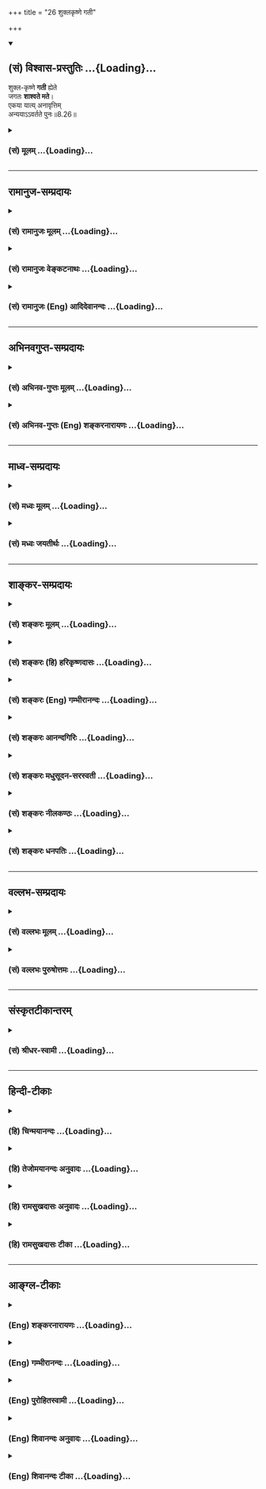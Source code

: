 +++
title = "26 शुक्लकृष्णे गती"

+++
<div class="js_include" newlevelforh1="2" title="(सं) विश्वास-प्रस्तुतिः" unfilled url="/purANam_vaiShNavam/mahAbhAratam/06-bhIShma-parva/03-bhagavad-gItA-parva/saMskRtam/vishvAsa-prastutiH/08_axara-para-brahma-yo/26_shuklakRShNe_gatI.md">
<details open><summary><h2>(सं) विश्वास-प्रस्तुतिः ...{Loading}...</h2></summary>

शुक्ल-कृष्णे **गती** ह्येते  
जगतः **शाश्वते मते**।  
एकया यात्य् अनावृत्तिम्  
अन्ययाऽऽवर्तते पुनः॥8.26॥
</details>
</div>
<div class="js_include collapsed" newlevelforh1="3" title="(सं) मूलम्" unfilled url="/purANam_vaiShNavam/mahAbhAratam/06-bhIShma-parva/03-bhagavad-gItA-parva/saMskRtam/mUlam/08_axara-para-brahma-yo/26_shuklakRShNe_gatI.md">
<details><summary><h3>(सं) मूलम् ...{Loading}...</h3></summary>

शुक्लकृष्णे गती ह्येते जगतः शाश्वते मते।  
एकया यात्यनावृत्तिमन्ययाऽऽवर्तते पुनः।।8.26।।
</details>
</div>


_________________
## रामानुज-सम्प्रदायः
<div class="js_include collapsed" newlevelforh1="3" title="(सं) रामानुजः मूलम्" unfilled url="/purANam_vaiShNavam/mahAbhAratam/06-bhIShma-parva/03-bhagavad-gItA-parva/saMskRtam/rAmAnujaH/mUlam/08_axara-para-brahma-yo/26_shuklakRShNe_gatI.md">
<details><summary><h3>(सं) रामानुजः मूलम् ...{Loading}...</h3></summary>

।।8.26।। शुक्ला गतिः अर्चिरादिका कृष्णा च धूमादिका। शुक्लया
**अनावृत्तिं** यान्ति कृष्णया तु **पुनः** आवर्तन्ते। **एते शुक्लकृष्णे**
गती ज्ञानिनां विविधानां पुण्यकर्मणां च श्रुतौ **शाश्वते मते।**तद्य इत्थं
विदुर्ये चेमेऽरण्ये श्रद्धां तप इत्युपासते तेऽर्चिषमभिसंभवन्ति। (छा॰ उ॰
5।10।1)अथ य इमे ग्रामे इष्टापूर्ते दत्तमित्युपासते ते धूममभिसम्भवन्ति
(छा॰ उ॰ 5।10।3) इति।

</details>
</div>
<div class="js_include collapsed" newlevelforh1="3" title="(सं) रामानुजः वेङ्कटनाथः" unfilled url="/purANam_vaiShNavam/mahAbhAratam/06-bhIShma-parva/03-bhagavad-gItA-parva/saMskRtam/rAmAnujaH/venkaTanAthaH/08_axara-para-brahma-yo/26_shuklakRShNe_gatI.md">
<details><summary><h3>(सं) रामानुजः वेङ्कटनाथः ...{Loading}...</h3></summary>

  
  
।।8.26।। उक्तमार्गद्वये श्रुतिप्रसिद्धिः प्रदर्श्यते -- शुक्लकृष्णे इति
श्लोकेन। अत्र शुक्लपक्षकृष्णपक्षान्वयाद्वा शुद्ध्यशुद्धिविवक्षया वा
अभिमन्तृस्वरूपस्याभिमन्तव्ये आरोपादेर्वा गत्योः शुक्लकृष्णशब्दोपचारः।
अत्राधिकृतवर्गद्वयविषयजगच्छब्दाभिप्रेतप्रदर्शनंज्ञानिनां विविधानां
पुण्यकर्मणां चेति। इष्टापूर्ते,दत्तमित्युपासते
इत्युक्ततत्तत्कर्मनिष्ठभेदानिप्रायेण विविधशब्दः। हिशब्देन
श्रुतिप्रसिद्धिर्द्योतितेतिश्रुतावित्युक्तम्। शाश्वतत्वं
प्रवाहरूपेणानाद्यनन्तत्वं व्यवस्थितत्वम्।  
  

</details>
</div>
<div class="js_include collapsed" newlevelforh1="3" title="(सं) रामानुजः (Eng) आदिदेवानन्दः" unfilled url="/purANam_vaiShNavam/mahAbhAratam/06-bhIShma-parva/03-bhagavad-gItA-parva/saMskRtam/rAmAnujaH/english/AdidevAnandaH/08_axara-para-brahma-yo/26_shuklakRShNe_gatI.md">
<details><summary><h3>(सं) रामानुजः (Eng) आदिदेवानन्दः ...{Loading}...</h3></summary>

8.26 The bright path is characterised by the terms 'starting with
light.' The dark path is characterised by the 'terms starting with
smoke.' By the bright path a man goes to the plane of no-return, but he
who goes by the dark path returns again. In the Sruti both the bright
and dark paths are said to be eternal in relation to Jnanis and doers of
good actions of many kinds. This is corroborated in the text: 'Those who
know this and those who worship with faith do Tapas in the forest etc.,
they go to the light' (Cha. U., 5.10.1), and 'But those who in the
village perform Vedic and secular acts of a meritorious nature and the
giving of alms - they pass to the smoke' (ibid., 5.10.3).

</details>
</div>


_________________
## अभिनवगुप्त-सम्प्रदायः
<div class="js_include collapsed" newlevelforh1="3" title="(सं) अभिनव-गुप्तः मूलम्" unfilled url="/purANam_vaiShNavam/mahAbhAratam/06-bhIShma-parva/03-bhagavad-gItA-parva/saMskRtam/abhinava-guptaH/mUlam/08_axara-para-brahma-yo/26_shuklakRShNe_gatI.md">
<details><summary><h3>(सं) अभिनव-गुप्तः मूलम् ...{Loading}...</h3></summary>

।।8.26।। शुक्लकृष्णे इति। अनयोर्गर्त्योर्मध्यादाद्यया अनावृत्तिः मोक्षः
अन्यया भोगः।

</details>
</div>
<div class="js_include collapsed" newlevelforh1="3" title="(सं) अभिनव-गुप्तः (Eng) शङ्करनारायणः" unfilled url="/purANam_vaiShNavam/mahAbhAratam/06-bhIShma-parva/03-bhagavad-gItA-parva/saMskRtam/abhinava-guptaH/english/shankaranArAyaNaH/08_axara-para-brahma-yo/26_shuklakRShNe_gatI.md">
<details><summary><h3>(सं) अभिनव-गुप्तः (Eng) शङ्करनारायणः ...{Loading}...</h3></summary>

8.26 Sukla-krsne etc. By the first of these two courses the non-return
i.e., the liberation is attained, and by the other, the enjoyment \[of
the mundane life\].

</details>
</div>


_________________
## माध्व-सम्प्रदायः
<div class="js_include collapsed" newlevelforh1="3" title="(सं) मध्वः मूलम्" unfilled url="/purANam_vaiShNavam/mahAbhAratam/06-bhIShma-parva/03-bhagavad-gItA-parva/saMskRtam/madhvaH/mUlam/08_axara-para-brahma-yo/26_shuklakRShNe_gatI.md">
<details><summary><h3>(सं) मध्वः मूलम् ...{Loading}...</h3></summary>

।।8.26।। Sri Madhvacharya did not comment on this sloka.

</details>
</div>
<div class="js_include collapsed" newlevelforh1="3" title="(सं) मध्वः जयतीर्थः" unfilled url="/purANam_vaiShNavam/mahAbhAratam/06-bhIShma-parva/03-bhagavad-gItA-parva/saMskRtam/madhvaH/jayatIrthaH/08_axara-para-brahma-yo/26_shuklakRShNe_gatI.md">
<details><summary><h3>(सं) मध्वः जयतीर्थः ...{Loading}...</h3></summary>

।।8.26।। Sri Jayatirtha did not comment on this sloka.

</details>
</div>


_________________
## शाङ्कर-सम्प्रदायः
<div class="js_include collapsed" newlevelforh1="3" title="(सं) शङ्करः मूलम्" unfilled url="/purANam_vaiShNavam/mahAbhAratam/06-bhIShma-parva/03-bhagavad-gItA-parva/saMskRtam/shankaraH/mUlam/08_axara-para-brahma-yo/26_shuklakRShNe_gatI.md">
<details><summary><h3>(सं) शङ्करः मूलम् ...{Loading}...</h3></summary>

।।8.26।। --,**शुक्लकृष्णे** शुक्ला च कृष्णा च शुक्लकृष्णे
ज्ञानप्रकाशकत्वात् शुक्ला तदभावात् कृष्णा एते शुक्लकृष्णे **हि गती
जगतः** इति अधिकृतानां ज्ञानकर्मणोः न जगतः सर्वस्यैव एते गती संभवतः
**शाश्वते** नित्ये संसारस्य नित्यत्वात् **मते** अभिप्रेते। तत्र **एकया**
शुक्लया **याति अनावृत्तिम् अन्यया** इतरया **आवर्तते पुनः** भूयः।।

</details>
</div>
<div class="js_include collapsed" newlevelforh1="3" title="(सं) शङ्करः (हि) हरिकृष्णदासः" unfilled url="/purANam_vaiShNavam/mahAbhAratam/06-bhIShma-parva/03-bhagavad-gItA-parva/saMskRtam/shankaraH/hindI/harikRShNadAsaH/08_axara-para-brahma-yo/26_shuklakRShNe_gatI.md">
<details><summary><h3>(सं) शङ्करः (हि) हरिकृष्णदासः ...{Loading}...</h3></summary>

।।8.26।। शुक्ल और कृष्ण -- ये दो मार्ग अर्थात् जिसमें ज्ञानका प्रकाश है
-- वह शुक्ल और जिसमें उसका अभाव है वह कृष्ण -- ऐसे ये दोनों मार्ग जगत्के
लिये नित्य -- सदासे माने गये हैं क्योंकि जगत् नित्य है। यहाँ जगत्शब्दसे
जो ज्ञानी और कर्मी उपर्युक्त गतिके अधिकारी हैं उन्हींको समझना चाहिये
क्योंकि सारे संसारके लिये यह गति सम्भव नहीं है। उन दोनों मार्गोंमेंसे एक
-- शुक्लमार्गसे गया हुआ तो फिर लौटता नहीं है और दूसरे मार्गसे गया हुआ
लौट आता है।

</details>
</div>
<div class="js_include collapsed" newlevelforh1="3" title="(सं) शङ्करः (Eng) गम्भीरानन्दः" unfilled url="/purANam_vaiShNavam/mahAbhAratam/06-bhIShma-parva/03-bhagavad-gItA-parva/saMskRtam/shankaraH/english/gambhIrAnandaH/08_axara-para-brahma-yo/26_shuklakRShNe_gatI.md">
<details><summary><h3>(सं) शङ्करः (Eng) गम्भीरानन्दः ...{Loading}...</h3></summary>

8.26 Ete, these two; gati, courses; jagatah, of the world; which are
sukla-krsne, white and black \[The Northern Path (the path of the Gods),
and the Southern Path (the Path of the Manes) respectively.\]-white
because it is a revealer of Knowlege, and black because there is absence
of that (revelation); are hi, verily; mate, considered; sasvate,
eternal, because the world is eternal. These two courses are possible
for those who are alified for Knowledge and for rites and duties; not
for everybody. This being so, ekaya, by the one, by the white one; yati,
a man goes; anavrttim, to the State of Non-return; anyaya, by the other;
avartate, he returns; punah, again.

</details>
</div>
<div class="js_include collapsed" newlevelforh1="3" title="(सं) शङ्करः आनन्दगिरिः" unfilled url="/purANam_vaiShNavam/mahAbhAratam/06-bhIShma-parva/03-bhagavad-gItA-parva/saMskRtam/shankaraH/AnandagiriH/08_axara-para-brahma-yo/26_shuklakRShNe_gatI.md">
<details><summary><h3>(सं) शङ्करः आनन्दगिरिः ...{Loading}...</h3></summary>

।।8.26।। आरोहावरोहयोरभ्यासवाचिना पुनःशब्देन संसारस्यानादित्वं सूच्यते।
रात्र्यादौ मृतानां
ब्रह्मविदामब्रह्मप्राप्तिशङ्कानिवृत्त्यर्थमभिमानिदेवताग्रहणाय
मार्गयोर्नित्यत्वमाह --
**शुक्लेति। ,ज्ञानप्रकाशकत्वाद्विद्याप्राप्यत्वादर्चिरादिप्रकाशोपलक्षितत्वाच्च
शुक्ला देवयानाख्या
गतिस्तदभावाज्ज्ञानप्रकाशकत्वाभावाद्धूमाद्यप्रकाशोपलक्षितत्वादविद्याप्राप्यत्वाच्च
कृष्णा पितृयाणलक्षणा गतिस्तयोर्गत्योः श्रुतिस्मृतिप्रसिद्ध्यर्थो
हिशब्दः। जगच्छब्दस्य ज्ञानकर्माधिकृतविषयत्वेन संकोचे हेतुमाह --** न जगत
इति। **अन्यथा ज्ञानकर्मोपदेशानर्थक्यादित्यर्थः। तयोर्नित्यत्वे हेतुमाह
--** संसारस्येति। **मार्गयोर्यावत्संसारभावित्वे फलितमाह --** तत्रेति।
**क्रममुक्तिरनावृत्तिः। भूयो भोक्तव्यकर्मक्षये शेषकर्मवशादित्यर्थः।**

</details>
</div>
<div class="js_include collapsed" newlevelforh1="3" title="(सं) शङ्करः मधुसूदन-सरस्वती" unfilled url="/purANam_vaiShNavam/mahAbhAratam/06-bhIShma-parva/03-bhagavad-gItA-parva/saMskRtam/shankaraH/madhusUdana-sarasvatI/08_axara-para-brahma-yo/26_shuklakRShNe_gatI.md">
<details><summary><h3>(सं) शङ्करः मधुसूदन-सरस्वती ...{Loading}...</h3></summary>

।।8.26।। उक्तौ मार्गावुपसंहरति -- शुक्ला
अर्चिरादिगतिर्ज्ञानप्रकाशमयत्वात्। कृष्णा धूमादिगतिर्ज्ञानहीनत्वेन
तमोमयत्वात्। ते एते शुक्लकृष्णे गती मार्गौ हि प्रसिद्धे
सगुणविद्याकर्माधिकारिणोः जगतः सर्वस्यापि शास्त्रज्ञस्य शाश्वते अनादी मते
संसारस्यानादि त्वात्। तयोरेकया शुक्लया यात्यनावृत्तिं कश्चित् अन्यया
कृष्णया पुनरावर्तते सर्वोऽपि।

</details>
</div>
<div class="js_include collapsed" newlevelforh1="3" title="(सं) शङ्करः नीलकण्ठः" unfilled url="/purANam_vaiShNavam/mahAbhAratam/06-bhIShma-parva/03-bhagavad-gItA-parva/saMskRtam/shankaraH/nIlakaNThaH/08_axara-para-brahma-yo/26_shuklakRShNe_gatI.md">
<details><summary><h3>(सं) शङ्करः नीलकण्ठः ...{Loading}...</h3></summary>

।।8.26।। उक्तौ मार्गावुपसंहरति -- **शुक्लेति।** शुक्ला
ज्ञानहेतुत्वादर्चिरादिगतिः तदभावात्कृष्णा धूमादिगतिः। एकया शुक्लया।
अन्यया कृष्णया।

</details>
</div>
<div class="js_include collapsed" newlevelforh1="3" title="(सं) शङ्करः धनपतिः" unfilled url="/purANam_vaiShNavam/mahAbhAratam/06-bhIShma-parva/03-bhagavad-gItA-parva/saMskRtam/shankaraH/dhanapatiH/08_axara-para-brahma-yo/26_shuklakRShNe_gatI.md">
<details><summary><h3>(सं) शङ्करः धनपतिः ...{Loading}...</h3></summary>

।।8.26।। शुक्ला ज्ञानप्रकाशहेतुत्वात्तदभावात्कृष्णा। एते शुक्लकृष्णे गती
मार्गो जगतः उपासनायां कर्मणि चाधिकृतस्य,शाश्वते नित्ये अनादिरुपे मते
अभिप्रेते संसारस्यानादित्वात्। तत्रैकया शुक्लया गत्या अनावृत्तिं याति
अन्यया कृष्णया गत्या पुनर्भूयः आवर्तते।

</details>
</div>


_________________
## वल्लभ-सम्प्रदायः
<div class="js_include collapsed" newlevelforh1="3" title="(सं) वल्लभः मूलम्" unfilled url="/purANam_vaiShNavam/mahAbhAratam/06-bhIShma-parva/03-bhagavad-gItA-parva/saMskRtam/vallabhaH/mUlam/08_axara-para-brahma-yo/26_shuklakRShNe_gatI.md">
<details><summary><h3>(सं) वल्लभः मूलम् ...{Loading}...</h3></summary>

।।8.26।। उक्तं मार्गद्वयमुपसंहरति -- शुक्लकृष्णे इति। शुक्लाऽर्चिरादिगतिः
कृष्णा च धूमादिगतिः। उभयोः प्रकाशतमोमयत्वाद्भेदः।

</details>
</div>
<div class="js_include collapsed" newlevelforh1="3" title="(सं) वल्लभः पुरुषोत्तमः" unfilled url="/purANam_vaiShNavam/mahAbhAratam/06-bhIShma-parva/03-bhagavad-gItA-parva/saMskRtam/vallabhaH/puruShottamaH/08_axara-para-brahma-yo/26_shuklakRShNe_gatI.md">
<details><summary><h3>(सं) वल्लभः पुरुषोत्तमः ...{Loading}...</h3></summary>

  
  
।।8.26।। एवं कालस्वरूपद्वयमुक्त्वोपसंहरति -- शुक्ल इति। शुक्लकृष्णे
पूर्वोक्ता शुक्ला इतरा कृष्णा एते गती ज्ञानप्रकाशकगमनात्मके
जगतस्तत्तदधिकारिणः शाश्वते सनातने अनादी मते मन्मत इत्यर्थः। एकया
पूर्वोक्तया अनावृत्तिं याति अन्यया कृष्णया पुनः वर्तते आवर्त्तते। अनेन
प्रकारेण गमनादिना स्वरूपमत्रैव ज्ञेयमित्यर्थः।  
  

</details>
</div>


_________________
## संस्कृतटीकान्तरम्
<div class="js_include collapsed" newlevelforh1="3" title="(सं) श्रीधर-स्वामी" unfilled url="/purANam_vaiShNavam/mahAbhAratam/06-bhIShma-parva/03-bhagavad-gItA-parva/saMskRtam/shrIdhara-svAmI/08_axara-para-brahma-yo/26_shuklakRShNe_gatI.md">
<details><summary><h3>(सं) श्रीधर-स्वामी ...{Loading}...</h3></summary>

।।8.26।। उक्तौ मार्गावुपसंहरति **-- शुक्लेति।** शुक्लाऽर्चिरादिगतिः
प्रकाशमयत्वात् कृष्णा धूमादिगतिस्तमोमयत्वात्। एते गती मार्गौ
ज्ञानकर्माधिकारिणो जगतः शाश्वतेऽनादी संमते संसारस्यानादित्वात्। तयोरेकया
शुक्लया निवृत्तिं मोक्षं याति। अन्यथा कृष्णया तु पुनरावर्तते।

</details>
</div>


_________________
## हिन्दी-टीकाः
<div class="js_include collapsed" newlevelforh1="3" title="(हि) चिन्मयानन्दः" unfilled url="/purANam_vaiShNavam/mahAbhAratam/06-bhIShma-parva/03-bhagavad-gItA-parva/hindI/chinmayAnandaH/08_axara-para-brahma-yo/26_shuklakRShNe_gatI.md">
<details><summary><h3>(हि) चिन्मयानन्दः ...{Loading}...</h3></summary>

।।8.26।। पूर्वोक्त देवयान और पितृयान को ही यहाँ क्रमशः शुक्लगति और
कृष्णगति कहा गया है। लक्ष्य के स्वरूप के अनुसार यह उनका पुनर्नामकरण किया
गया है। प्रथम मार्ग साधक को उत्थान के सर्वोच्च शिखर तक पहुँचाता है तो
अन्य मार्ग परिणामस्वरूप पतन की गर्त में ले जाता है। इन्हीं दो मार्गों को
क्रमशः मोक्ष का मार्ग और संसार का मार्ग माना जा सकता है। मानव की प्रत्येक
पीढ़ी में जीवन जीने के दो मार्ग या प्रकार होते हैं भौतिक और आध्यात्मिक।
भौतिकवादियों के अनुसार मानव की आवश्यकताएं केवल भोजन वस्त्र और गृह हैं।
उनके मतानुसार जीवन का परम पुरुषार्थ वैषयिक सुखोपभोग के द्वारा शरीर और मन
की उत्तेजनाओं को सन्तुष्ट करना ही है। केवल इतने से ही उनको सन्तोष हो
जाता है। इससे उच्चतर तथा दिव्य आदर्श के प्रति न कोई उनकी रुचि होती है और
न प्रवृत्ति। परन्तु अध्यात्म के मार्ग पर चलने वाले विवेकीजन अपने समक्ष
आकर्षक विषयों को देखकर लुब्ध नहीं हो जाते। उनकी बुद्धि अग्निशिखा के समान
सदा उर्ध्वगामी होती है जो सतही जीवन में उच्च और श्रेष्ठ लक्ष्य की खोज
में रमण करती है। भगवान् श्रीकृष्ण कहते हैं कि ये दोनों ही मार्ग सनातन हैं
और अनादिकाल से इन पर चलने वाले दो भिन्न प्रवृत्तियों के लोग रहे हैं।
व्यापक अर्थ की दृष्टि से इन दोनों का सम्मिलित रूप ही संसार है। परन्तु
वेदान्त का सिद्धांत है कि जीव संसार दुःख से निवृत्त हो सकता है। यह
ऋषियों का प्रत्यक्ष अनुभव है। एक साधक की दृष्टि से विचार करने पर इस श्लोक
में सफल योगी बनने के लिए दिये गये निर्देश का बोध हो सकता है। कभीकभी
साधना काल में मन की बहिर्मुखी प्रवृत्ति के कारण साधक विषयों की ओर
आकर्षित होकर उनमें आसक्त हो जाता है। ऐसे क्षणों में न हमें स्वयं को
धिक्कारने की आवश्यकता है और न आश्चर्य मुग्ध होने की। भगवान् स्पष्ट करते
हैं कि मनुष्य के मन में उच्च जीवन की महत्वाकांक्षा और निम्न जीवन के
प्रति आकर्षण इन दोनों विरोधी प्रवृत्तियों में अनादि काल से कशिश चल रही
है। धैर्य से काम लेने पर निम्न प्रवृत्तियों पर हम विजय प्राप्त कर सकते
हैं। इन दो मार्गों तथा उनके सनातन स्वरूप को जानने का निश्चित फल क्या है

</details>
</div>
<div class="js_include collapsed" newlevelforh1="3" title="(हि) तेजोमयानन्दः अनुवादः" unfilled url="/purANam_vaiShNavam/mahAbhAratam/06-bhIShma-parva/03-bhagavad-gItA-parva/hindI/tejomayAnandaH/anuvAdaH/08_axara-para-brahma-yo/26_shuklakRShNe_gatI.md">
<details><summary><h3>(हि) तेजोमयानन्दः अनुवादः ...{Loading}...</h3></summary>

।।8.26।। जगत् के ये दो प्रकार के शुक्ल और कृष्ण मार्ग सनातन माने गये हैं
। इनमें एक (शुक्ल) के द्वारा (साधक) अपुनरावृत्ति को तथा अन्य (कृष्ण) के
द्वारा पुनरावृत्ति को प्राप्त होता है।।

</details>
</div>
<div class="js_include collapsed" newlevelforh1="3" title="(हि) रामसुखदासः अनुवादः" unfilled url="/purANam_vaiShNavam/mahAbhAratam/06-bhIShma-parva/03-bhagavad-gItA-parva/hindI/rAmasukhadAsaH/anuvAdaH/08_axara-para-brahma-yo/26_shuklakRShNe_gatI.md">
<details><summary><h3>(हि) रामसुखदासः अनुवादः ...{Loading}...</h3></summary>

।।8.26।। क्योंकि शुक्ल और कृष्ण -- ये दोनों गतियाँ अनादिकालसे
जगत्-(प्राणिमात्र-) के साथ सम्बन्ध रखनेवाली मानी गई हैं। इनमेंसे एक
गतिमें जानेवालेको लौटना नहीं पड़ता और दूसरी गतिमें जानेवालेको लौटना
पड़ता है।

</details>
</div>
<div class="js_include collapsed" newlevelforh1="3" title="(हि) रामसुखदासः टीका" unfilled url="/purANam_vaiShNavam/mahAbhAratam/06-bhIShma-parva/03-bhagavad-gItA-parva/hindI/rAmasukhadAsaH/TIkA/08_axara-para-brahma-yo/26_shuklakRShNe_gatI.md">
<details><summary><h3>(हि) रामसुखदासः टीका ...{Loading}...</h3></summary>

।।8.26।।***व्याख्या--*'शुक्लकृष्णे गती ह्येते जगतः शाश्वते
मते'--**शुक्ल और कृष्ण--इन दोनों मार्गोंका सम्बन्ध जगत्के सभी चर-अचर
प्राणियोंके साथ है। तात्पर्य है कि ऊर्ध्वगतिके साथ मनुष्यका तो साक्षात्
सम्बन्ध है और चर-अचर प्राणियोंका परम्परासे सम्बन्ध है। कारण कि चर-अचर
प्राणी क्रमसे अथवा भगवत्कृपासे कभी-न-कभी मनुष्य-जन्ममें आते ही हैं और
मनुष्यजन्ममें किये हुए कर्मोंके अनुसार ही ऊर्ध्वगति, मध्यगति और अधोगति
होती है। अब वे ऊर्ध्वगतिको प्राप्त करें अथवा न करें, पर उन सबका सम्बन्ध
ऊर्ध्वगति अर्थात् शुक्ल और कृष्ण-गतिके साथ है ही। जबतक मनुष्योंके भीतर
असत् (विनाशी) वस्तुओंका आदर है, कामना है, तबतक वे कितनी ही ऊँची
भोग-भूमियोंमें क्यों न चले जायँ, पर असत् वस्तुका महत्त्व रहनेसे उनकी कभी
भी अधोगति हो सकती है। इसी तरह परमात्माके अंश होनेसे उनकी कभी भी
ऊर्ध्वगति हो सकती है। इसलिये साधकको हरदम सजग रहना चाहिये और अपने
अन्तःकरणमें विनाशी वस्तुओंको महत्त्व नहीं देना चाहिये। तात्पर्य यह हुआ
कि परमात्मप्राप्तिके लिये किसी भी लोकमें, योनिमें कोई बाधा नहीं है। इसका
कारण यह है कि परमात्माके साथ किसी भी प्राणीका कभी सम्बन्ध-विच्छेद होता
ही नहीं। अतः न जाने कब और किस योनिमें वह परमात्माकी तरफ चल दे-- इस
दृष्टिसे साधकको किसी भी प्राणीको घृणाकी दृष्टिसे देखनेका अधिकार नहीं
है। चौथे अध्यायके पहले श्लोकमें भगवान्ने 'योग' को अव्यय कहा है। जैसे योग
अव्यय है, ऐसे ही ये शुक्ल और कृष्ण -- दोनों गतियाँ भी अव्यय, शाश्वत हैं
अर्थात् ये दोनों गतियाँ निरन्तर रहनेवाली हैं, अनादिकालसे हैं और जगत्के
लिये अनन्तकालतक चलती रहेंगी।

</details>
</div>


_________________
## आङ्ग्ल-टीकाः
<div class="js_include collapsed" newlevelforh1="3" title="(Eng) शङ्करनारायणः" unfilled url="/purANam_vaiShNavam/mahAbhAratam/06-bhIShma-parva/03-bhagavad-gItA-parva/english/shankaranArAyaNaH/08_axara-para-brahma-yo/26_shuklakRShNe_gatI.md">
<details><summary><h3>(Eng) शङ्करनारायणः ...{Loading}...</h3></summary>

8.26. For, these two bright and dark courses are considered to be
perpetual for the world. One attains the non-return by the first of
these, and one returns back by the other one.

</details>
</div>
<div class="js_include collapsed" newlevelforh1="3" title="(Eng) गम्भीरानन्दः" unfilled url="/purANam_vaiShNavam/mahAbhAratam/06-bhIShma-parva/03-bhagavad-gItA-parva/english/gambhIrAnandaH/08_axara-para-brahma-yo/26_shuklakRShNe_gatI.md">
<details><summary><h3>(Eng) गम्भीरानन्दः ...{Loading}...</h3></summary>

8.26 These two courses of the world, which are white and black, are
verily considered eternal. By the one a man goes to the State of
Non-return; by the other he returns again.

</details>
</div>
<div class="js_include collapsed" newlevelforh1="3" title="(Eng) पुरोहितस्वामी" unfilled url="/purANam_vaiShNavam/mahAbhAratam/06-bhIShma-parva/03-bhagavad-gItA-parva/english/purohitasvAmI/08_axara-para-brahma-yo/26_shuklakRShNe_gatI.md">
<details><summary><h3>(Eng) पुरोहितस्वामी ...{Loading}...</h3></summary>

8.26 These bright and dark paths out of the world have always existed.
Whoso takes the former, returns not; he who chooses the latter,
returns.\*

</details>
</div>
<div class="js_include collapsed" newlevelforh1="3" title="(Eng) शिवानन्दः अनुवादः" unfilled url="/purANam_vaiShNavam/mahAbhAratam/06-bhIShma-parva/03-bhagavad-gItA-parva/english/shivAnandaH/anuvAdaH/08_axara-para-brahma-yo/26_shuklakRShNe_gatI.md">
<details><summary><h3>(Eng) शिवानन्दः अनुवादः ...{Loading}...</h3></summary>

8.26 The bright and the dark paths of the world are verily thought to be
eternal; by the one (the bright path) a man goes not to return and by
the other (the dark path) he returns.

</details>
</div>
<div class="js_include collapsed" newlevelforh1="3" title="(Eng) शिवानन्दः टीका" unfilled url="/purANam_vaiShNavam/mahAbhAratam/06-bhIShma-parva/03-bhagavad-gItA-parva/english/shivAnandaH/TIkA/08_axara-para-brahma-yo/26_shuklakRShNe_gatI.md">
<details><summary><h3>(Eng) शिवानन्दः टीका ...{Loading}...</h3></summary>

8.26 शुक्लकृष्णे bright and dark; गती (two) paths; हि verily; एते these;
जगतः of the world; शाश्वते eternal; मते are thought; एकया by one; याति
(he) goes; अनावृत्तिम् to nonreturn; अन्यया by another; आवर्तते (he)
returns; पुनः again.Commentary The bright path is the path to the gods
taken by the devotees. The dark path is of the manes taken by those who
perform sacrifices or charitable acts with the expectation of rewards.
These two paths are not open to the whole world. The bright path is open
to the devotees and the dark one to those who are devoted to the
rituals. These paths are as eternal as the Samsara.World here means
devotees or people devoted to ritual.Pitriloka or Chandraloka is Svarga
or heaven.

</details>
</div>
